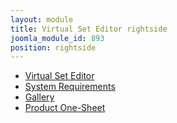 ```yaml
---
layout: module
title: Virtual Set Editor rightside
joomla_module_id: 893
position: rightside
---
```

<!-- Module: Virtual Set Editor rightside -->
<div class="sidemenu">
<ul class="menu">
<li><a href="/software/virtual-set-editor">Virtual Set Editor</a></li>
<li><a href="/software/virtual-set-editor/system-requirements">System Requirements</a></li>
<li><a href="/software/virtual-set-editor/gallery">Gallery</a></li>
<li><a href="/images/pro-line/VSE/pdf/VSE_Product_Sheet.pdf">Product One-Sheet</a></li>
</ul>
</div>

